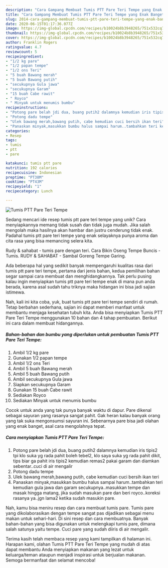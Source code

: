 ```yaml
---
description: "Cara Gampang Membuat Tumis PTT Pare Teri Tempe yang Enak Banget"
title: "Cara Gampang Membuat Tumis PTT Pare Teri Tempe yang Enak Banget"
slug: 2014-cara-gampang-membuat-tumis-ptt-pare-teri-tempe-yang-enak-banget
date: 2020-06-15T01:17:36.077Z
image: https://img-global.cpcdn.com/recipes/b10024b8b3948265/751x532cq70/tumis-ptt-pare-teri-tempe-foto-resep-utama.jpg
thumbnail: https://img-global.cpcdn.com/recipes/b10024b8b3948265/751x532cq70/tumis-ptt-pare-teri-tempe-foto-resep-utama.jpg
cover: https://img-global.cpcdn.com/recipes/b10024b8b3948265/751x532cq70/tumis-ptt-pare-teri-tempe-foto-resep-utama.jpg
author: Franklin Rogers
ratingvalue: 4.7
reviewcount: 5
recipeingredient:
- "1/2 kg pare"
- "1/2 papan tempe"
- "1/2 ons Teri"
- "5 buah Bawang merah"
- "5 buah Bawang putih"
- "secukupnya Gula jawa"
- "secukupnya Garam"
- "15 buah Cabe rawit"
- " Royco"
- " Minyak untuk menumis bumbu"
recipeinstructions:
- "Potong pare belah jdi dua, buang putih2 dalamnya kemudian iris tipis2 tpi klo suka yg rada pahit boleh tebel2, klo saya suka yg rada pahit dikit, tips biar ga pahit iris tipis2 kemudian remas2 pakai garam dan diamkan sebentar..cuci di air mengalir"
- "Potong dadu tempe"
- "Ulek bawang merah,bawang putih, cabe kemudian cuci bersih ikan teri"
- "Panaskan minyak,masukkan bumbu halus sampai harum..tambahkan teri kemudian gula jawa dan garam secukupnya..masukkan tempe dan masak hingga matang, jika sudah masukan pare dan beri royco..koreksi rasanya ya..jgn lama2 ketika sudah masukin pare."
categories:
- Resep
tags:
- tumis
- ptt
- pare

katakunci: tumis ptt pare 
nutrition: 192 calories
recipecuisine: Indonesian
preptime: "PT38M"
cooktime: "PT43M"
recipeyield: "1"
recipecategory: Lunch

---
```



![Tumis PTT Pare Teri Tempe](https://img-global.cpcdn.com/recipes/b10024b8b3948265/751x532cq70/tumis-ptt-pare-teri-tempe-foto-resep-utama.jpg)

Sedang mencari ide resep tumis ptt pare teri tempe yang unik? Cara menyiapkannya memang tidak susah dan tidak juga mudah. Jika salah mengolah maka hasilnya akan hambar dan justru cenderung tidak enak. Padahal tumis ptt pare teri tempe yang enak selayaknya punya aroma dan cita rasa yang bisa memancing selera kita.

Rudy &amp; sahabat - tumis pare dengan teri. Cara Bikin Oseng Tempe Buncis - Tumis. RUDY &amp; SAHABAT - Sambal Goreng Tempe Garing.

Ada beberapa hal yang sedikit banyak mempengaruhi kualitas rasa dari tumis ptt pare teri tempe, pertama dari jenis bahan, kedua pemilihan bahan segar sampai cara membuat dan menghidangkannya. Tak perlu pusing kalau ingin menyiapkan tumis ptt pare teri tempe enak di mana pun anda berada, karena asal sudah tahu triknya maka hidangan ini bisa jadi sajian istimewa.


Nah, kali ini kita coba, yuk, buat tumis ptt pare teri tempe sendiri di rumah. Tetap berbahan sederhana, sajian ini dapat memberi manfaat untuk membantu menjaga kesehatan tubuh kita. Anda bisa menyiapkan Tumis PTT Pare Teri Tempe menggunakan 10 bahan dan 4 tahap pembuatan. Berikut ini cara dalam membuat hidangannya.

<!--inarticleads1-->

##### Bahan-bahan dan bumbu yang diperlukan untuk pembuatan Tumis PTT Pare Teri Tempe:

1. Ambil 1/2 kg pare
1. Gunakan 1/2 papan tempe
1. Ambil 1/2 ons Teri
1. Ambil 5 buah Bawang merah
1. Ambil 5 buah Bawang putih
1. Ambil secukupnya Gula jawa
1. Siapkan secukupnya Garam
1. Gunakan 15 buah Cabe rawit
1. Sediakan  Royco
1. Sediakan  Minyak untuk menumis bumbu


Cocok untuk anda yang tak punya banyak waktu di dapur. Pare dikenal sebagai sayuran yang rasanya sangat pahit. Gak heran kalau banyak orang yang tak suka mengonsumsi sayuran ini. Sebenarnya pare bisa jadi olahan yang enak banget, asal cara mengolahnya tepat. 

<!--inarticleads2-->

##### Cara menyiapkan Tumis PTT Pare Teri Tempe:

1. Potong pare belah jdi dua, buang putih2 dalamnya kemudian iris tipis2 tpi klo suka yg rada pahit boleh tebel2, klo saya suka yg rada pahit dikit, tips biar ga pahit iris tipis2 kemudian remas2 pakai garam dan diamkan sebentar..cuci di air mengalir
1. Potong dadu tempe
1. Ulek bawang merah,bawang putih, cabe kemudian cuci bersih ikan teri
1. Panaskan minyak,masukkan bumbu halus sampai harum..tambahkan teri kemudian gula jawa dan garam secukupnya..masukkan tempe dan masak hingga matang, jika sudah masukan pare dan beri royco..koreksi rasanya ya..jgn lama2 ketika sudah masukin pare.


Nah, kamu bisa meniru resep dan cara membuat tumis pare. Tumis pare yang dikolaborasikan dengan tempe sangat pas dijadikan sebagai menu makan untuk sehari-hari. Di sini resep dan cara membuatnya. Banyak bahan-bahan yang bisa digunakan untuk melengkapi tumis pare, dimana salah satunya yaitu tempe. Cuci pare yang sudah diiris di air mengalir. 

Terima kasih telah membaca resep yang kami tampilkan di halaman ini. Harapan kami, olahan Tumis PTT Pare Teri Tempe yang mudah di atas dapat membantu Anda menyiapkan makanan yang lezat untuk keluarga/teman ataupun menjadi inspirasi untuk berjualan makanan. Semoga bermanfaat dan selamat mencoba!
